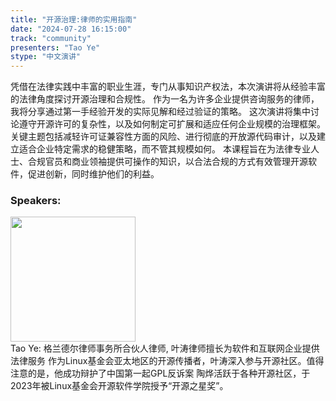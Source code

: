 ```yaml
---
title: "开源治理:律师的实用指南"
date: "2024-07-28 16:15:00" 
track: "community"
presenters: "Tao Ye"
stype: "中文演讲"
---
```

凭借在法律实践中丰富的职业生涯，专门从事知识产权法，本次演讲将从经验丰富的法律角度探讨开源治理和合规性。
作为一名为许多企业提供咨询服务的律师，我将分享通过第一手经验开发的实际见解和经过验证的策略。
这次演讲将集中讨论遵守开源许可的复杂性，以及如何制定可扩展和适应任何企业规模的治理框架。
关键主题包括减轻许可证兼容性方面的风险、进行彻底的开放源代码审计，以及建立适合企业特定需求的稳健策略，而不管其规模如何。
本课程旨在为法律专业人士、合规官员和商业领袖提供可操作的知识，以合法合规的方式有效管理开源软件，促进创新，同时维护他们的利益。
 ### Speakers: 
 <img src="https://sessionize.com/image/f849-400o400o1-PHb5rHgviP9iu1wS1DySxa.jpg" width="200" /><br>Tao Ye: 格兰德尔律师事务所合伙人律师, 叶涛律师擅长为软件和互联网企业提供法律服务
作为Linux基金会亚太地区的开源传播者，叶涛深入参与开源社区。值得注意的是，他成功辩护了中国第一起GPL反诉案
陶烨活跃于各种开源社区，于2023年被Linux基金会开源软件学院授予“开源之星奖”。
 <br><br>